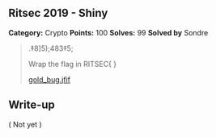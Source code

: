 ## Ritsec 2019 - Shiny

**Category:** Crypto
**Points:** 100
**Solves:** 99
**Solved by** Sondre

>.‡8]5);483‡5;
>
>Wrap the flag in RITSEC{ }
>
>[gold_bug.jfif](gold-bug.jfig)

## Write-up

( Not yet )